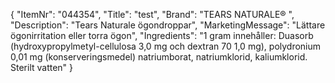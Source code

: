 {
  "ItemNr": "044354",
  "Title": "test",
  "Brand": "TEARS NATURALE® ",
  "Description": "Tears Naturale ögondroppar",
  "MarketingMessage": "Lättare ögonirritation eller torra ögon",
  "Ingredients": "1 gram innehåller: Duasorb (hydroxypropylmetyl-cellulosa 3,0 mg och dextran 70 1,0 mg), polydronium 0,01 mg (konserveringsmedel) natriumborat, natriumklorid, kaliumklorid. Sterilt vatten"
}